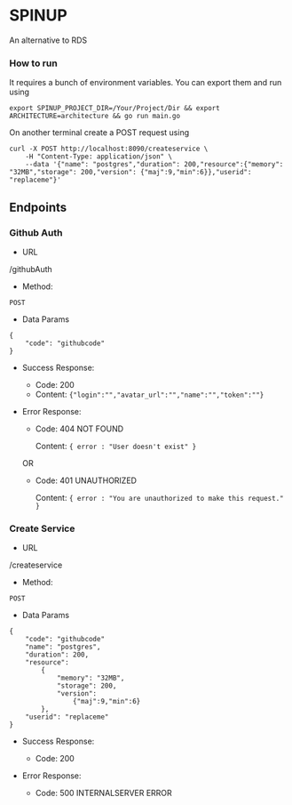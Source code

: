 # SPINUP

An alternative to RDS

### How to run

It requires a bunch of environment variables. You can export them and run using

```
export SPINUP_PROJECT_DIR=/Your/Project/Dir && export ARCHITECTURE=architecture && go run main.go
```

On another terminal create a POST request using
```
curl -X POST http://localhost:8090/createservice \
    -H "Content-Type: application/json" \
    --data '{"name": "postgres","duration": 200,"resource":{"memory": "32MB","storage": 200,"version": {"maj":9,"min":6}},"userid": "replaceme"}'
```

## Endpoints

### Github Auth

- URL

/githubAuth

- Method:

`POST`

- Data Params

```
{
    "code": "githubcode"
}
```

- Success Response:
    - Code: 200
    - Content: `{"login":"","avatar_url":"","name":"","token":""}`

- Error Response:

    - Code: 404 NOT FOUND

        Content: `{ error : "User doesn't exist" }`
    
    OR

    - Code: 401 UNAUTHORIZED

        Content: `{ error : "You are unauthorized to make this request." }`

### Create Service

- URL

/createservice

- Method:

`POST`

- Data Params

```
{
    "code": "githubcode"
    "name": "postgres",
    "duration": 200,
    "resource":
        {
            "memory": "32MB",
            "storage": 200,
            "version": 
                {"maj":9,"min":6}
        },
    "userid": "replaceme"
}
```

- Success Response:
    - Code: 200

- Error Response:

    - Code: 500 INTERNALSERVER ERROR